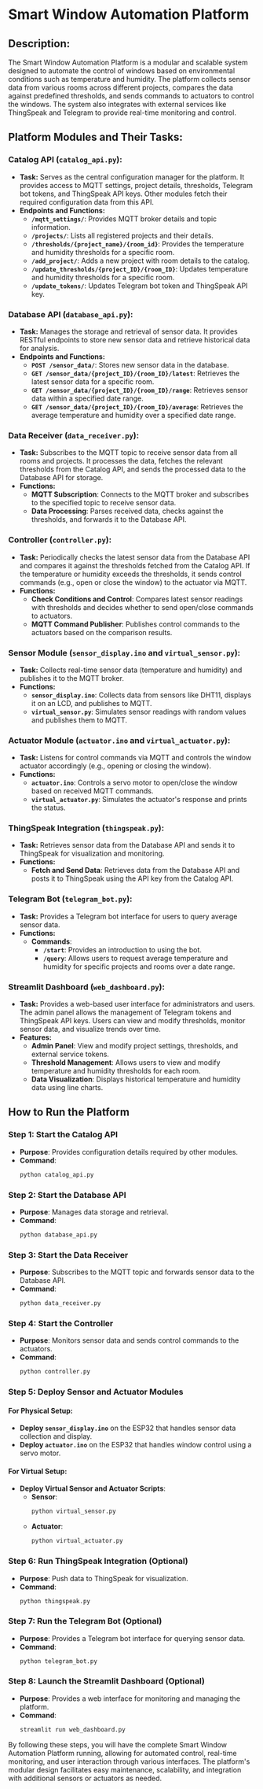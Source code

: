 # **Smart Window Automation Platform**

## **Description:**

The Smart Window Automation Platform is a modular and scalable system designed to automate the control of windows based on environmental conditions such as temperature and humidity. The platform collects sensor data from various rooms across different projects, compares the data against predefined thresholds, and sends commands to actuators to control the windows. The system also integrates with external services like ThingSpeak and Telegram to provide real-time monitoring and control.

## **Platform Modules and Their Tasks:**

### **Catalog API (`catalog_api.py`):**

- **Task:** Serves as the central configuration manager for the platform. It provides access to MQTT settings, project details, thresholds, Telegram bot tokens, and ThingSpeak API keys. Other modules fetch their required configuration data from this API.
- **Endpoints and Functions:**
  - **`/mqtt_settings/`**: Provides MQTT broker details and topic information.
  - **`/projects/`**: Lists all registered projects and their details.
  - **`/thresholds/{project_name}/{room_id}`**: Provides the temperature and humidity thresholds for a specific room.
  - **`/add_project/`**: Adds a new project with room details to the catalog.
  - **`/update_thresholds/{project_ID}/{room_ID}`**: Updates temperature and humidity thresholds for a specific room.
  - **`/update_tokens/`**: Updates Telegram bot token and ThingSpeak API key.

### **Database API (`database_api.py`):**

- **Task:** Manages the storage and retrieval of sensor data. It provides RESTful endpoints to store new sensor data and retrieve historical data for analysis.
- **Endpoints and Functions:**
  - **`POST /sensor_data/`**: Stores new sensor data in the database.
  - **`GET /sensor_data/{project_ID}/{room_ID}/latest`**: Retrieves the latest sensor data for a specific room.
  - **`GET /sensor_data/{project_ID}/{room_ID}/range`**: Retrieves sensor data within a specified date range.
  - **`GET /sensor_data/{project_ID}/{room_ID}/average`**: Retrieves the average temperature and humidity over a specified date range.

### **Data Receiver (`data_receiver.py`):**

- **Task:** Subscribes to the MQTT topic to receive sensor data from all rooms and projects. It processes the data, fetches the relevant thresholds from the Catalog API, and sends the processed data to the Database API for storage.
- **Functions:**
  - **MQTT Subscription**: Connects to the MQTT broker and subscribes to the specified topic to receive sensor data.
  - **Data Processing**: Parses received data, checks against the thresholds, and forwards it to the Database API.

### **Controller (`controller.py`):**

- **Task:** Periodically checks the latest sensor data from the Database API and compares it against the thresholds fetched from the Catalog API. If the temperature or humidity exceeds the thresholds, it sends control commands (e.g., open or close the window) to the actuator via MQTT.
- **Functions:**
  - **Check Conditions and Control**: Compares latest sensor readings with thresholds and decides whether to send open/close commands to actuators.
  - **MQTT Command Publisher**: Publishes control commands to the actuators based on the comparison results.

### **Sensor Module (`sensor_display.ino` and `virtual_sensor.py`):**

- **Task:** Collects real-time sensor data (temperature and humidity) and publishes it to the MQTT broker.
- **Functions:**
  - **`sensor_display.ino`**: Collects data from sensors like DHT11, displays it on an LCD, and publishes to MQTT.
  - **`virtual_sensor.py`**: Simulates sensor readings with random values and publishes them to MQTT.

### **Actuator Module (`actuator.ino` and `virtual_actuator.py`):**

- **Task:** Listens for control commands via MQTT and controls the window actuator accordingly (e.g., opening or closing the window).
- **Functions:**
  - **`actuator.ino`**: Controls a servo motor to open/close the window based on received MQTT commands.
  - **`virtual_actuator.py`**: Simulates the actuator's response and prints the status.

### **ThingSpeak Integration (`thingspeak.py`):**

- **Task:** Retrieves sensor data from the Database API and sends it to ThingSpeak for visualization and monitoring.
- **Functions:**
  - **Fetch and Send Data**: Retrieves data from the Database API and posts it to ThingSpeak using the API key from the Catalog API.

### **Telegram Bot (`telegram_bot.py`):**

- **Task:** Provides a Telegram bot interface for users to query average sensor data.
- **Functions:**
  - **Commands**:
    - **`/start`**: Provides an introduction to using the bot.
    - **`/query`**: Allows users to request average temperature and humidity for specific projects and rooms over a date range.

### **Streamlit Dashboard (`web_dashboard.py`):**

- **Task:** Provides a web-based user interface for administrators and users. The admin panel allows the management of Telegram tokens and ThingSpeak API keys. Users can view and modify thresholds, monitor sensor data, and visualize trends over time.
- **Features:**
  - **Admin Panel**: View and modify project settings, thresholds, and external service tokens.
  - **Threshold Management**: Allows users to view and modify temperature and humidity thresholds for each room.
  - **Data Visualization**: Displays historical temperature and humidity data using line charts.

## **How to Run the Platform**

### **Step 1: Start the Catalog API**
- **Purpose**: Provides configuration details required by other modules.
- **Command**:
  ```bash
  python catalog_api.py
  ```

### **Step 2: Start the Database API**
- **Purpose**: Manages data storage and retrieval.
- **Command**:
  ```bash
  python database_api.py
  ```

### **Step 3: Start the Data Receiver**
- **Purpose**: Subscribes to the MQTT topic and forwards sensor data to the Database API.
- **Command**:
  ```bash
  python data_receiver.py
  ```

### **Step 4: Start the Controller**
- **Purpose**: Monitors sensor data and sends control commands to the actuators.
- **Command**:
  ```bash
  python controller.py
  ```

### **Step 5: Deploy Sensor and Actuator Modules**
#### **For Physical Setup:**
- **Deploy `sensor_display.ino`** on the ESP32 that handles sensor data collection and display.
- **Deploy `actuator.ino`** on the ESP32 that handles window control using a servo motor.

#### **For Virtual Setup:**
- **Deploy Virtual Sensor and Actuator Scripts**:
  - **Sensor**:
    ```bash
    python virtual_sensor.py
    ```
  - **Actuator**:
    ```bash
    python virtual_actuator.py
    ```

### **Step 6: Run ThingSpeak Integration (Optional)**
- **Purpose**: Push data to ThingSpeak for visualization.
- **Command**:
  ```bash
  python thingspeak.py
  ```

### **Step 7: Run the Telegram Bot (Optional)**
- **Purpose**: Provides a Telegram bot interface for querying sensor data.
- **Command**:
  ```bash
  python telegram_bot.py
  ```

### **Step 8: Launch the Streamlit Dashboard (Optional)**
- **Purpose**: Provides a web interface for monitoring and managing the platform.
- **Command**:
  ```bash
  streamlit run web_dashboard.py
  ```

By following these steps, you will have the complete Smart Window Automation Platform running, allowing for automated control, real-time monitoring, and user interaction through various interfaces. The platform's modular design facilitates easy maintenance, scalability, and integration with additional sensors or actuators as needed.